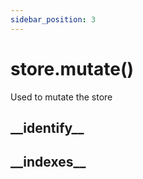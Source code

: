 ```yaml
---
sidebar_position: 3
---
```


# store.mutate()

Used to mutate the store


## \_\_identify\_\_

## \_\_indexes\_\_